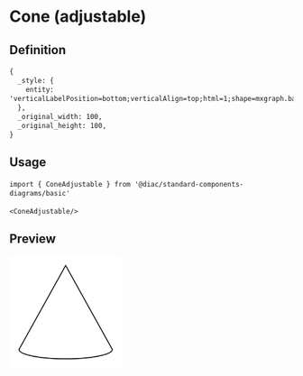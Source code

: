 # Cone (adjustable)

## Definition

```
{
  _style: { 
    entity: 'verticalLabelPosition=bottom;verticalAlign=top;html=1;shape=mxgraph.basic.cone2;dx=0.5;dy=0.9;',
  },
  _original_width: 100,
  _original_height: 100,
}
```

## Usage

```
import { ConeAdjustable } from '@diac/standard-components-diagrams/basic'

<ConeAdjustable/>
```

## Preview

<img src="./cone-adjustable.png" width="200"/>
